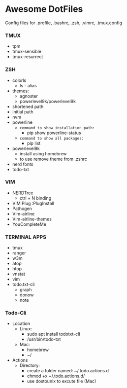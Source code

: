 # Awesome DotFiles

Config files for .profile, .bashrc, .zsh, .vimrc, .tmux.config

### TMUX

- tpm
- tmux-sensible
- tmux-resurrect

### ZSH

- colorls
  - ls - alias
- themes:
  - agnoster
  - powerlevel9k/powerlevel9k
- shortened path
- initial path
- nvm
- powerline
  - `command to show installation path:`
    - pip show powerline-status
  - `command to show all packages:`
    - pip list
- powerlevel9k
  - install using homebrew
  - to use remove theme from .zshrc
- nerd fonts
- todo-txt

### VIM

- NERDTree
  - ctrl + N binding
- VIM Plug
  :PlugInstall
- Pathogen
- Vim-airline
- Vim-airline-themes
- YouCompleteMe

### TERMINAL APPS

- tmux
- ranger
- w3m
- atop
- htop
- vnstat
- vim
- todo.txt-cli
  - graph
  - donow
  - note

### Todo-Cli

- Location
  - Linux:
    - sudo apt install todotxt-cli
    - /usr/bin/todo-txt
  - Mac:
    - homebrew
    - ~/
- Actions
  - Directory:
    - create a folder named: ~/.todo.actions.d
    - chmod +x ~/.todo.actions.d/<action>
    - use dostounix to excute file (Mac)
